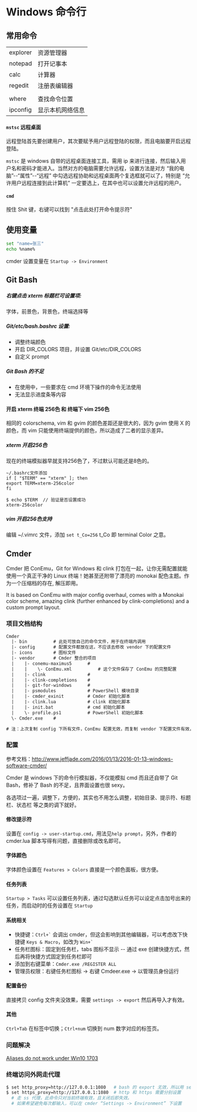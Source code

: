 # Windows 命令行

## 常用命令

|||
|------|-------------------------
| explorer | 资源管理器
| notepad  | 打开记事本
| calc     | 计算器
| regedit  | 注册表编辑器
|      |
| where    | 查找命令位置
| ipconfig | 显示本机网络信息

#### `mstsc` 远程桌面

远程登陆首先要创建用户，其次要赋予用户远程登陆的权限，而且电脑要开启远程登陆。

`mstsc` 是 windows 自带的远程桌面连接工具，需用 ip 来进行连接，然后输入用户名和密码才能进入。当然对方的电脑需要允许远程，设置方法是对方 “我的电脑”--“属性”--“远程” 中勾选远程协助和远程桌面两个复选框就可以了，特别是 “允许用户远程连接到此计算机” 一定要选上，在其中也可以设置允许远程的用户。

#### `cmd`

按住 Shit 键，右键可以找到 "点击此处打开命令提示符"

## 使用变量

```bash
set "name=张三"
echo %name%
```

cmder 设置变量在 `Startup -> Environment`


## Git Bash

##### 右键点击 xterm 标题栏可设置项:

字体，前景色，背景色，终端选择等

##### Git/etc/bash.bashrc 设置:

* 调整终端颜色
* 开启 DIR_COLORS 项目，并设置 Git/etc/DIR_COLORS
* 自定义 prompt

##### Git Bash 的不足

* 在使用中，一些要求在 cmd 环境下操作的命令无法使用
* 无法显示进度条等内容

#### 开启 xterm 终端 256色 和 终端下 vim 256色

相同的 colorschema, vim 和 gvim 的颜色差距还是很大的，因为 gvim 使用 X 的颜色，而 vim 只能使用终端提供的颜色，所以造成了二者的显示差异。

##### xterm 开启256色

现在的终端模拟器早就支持256色了，不过默认可能还是8色的。

```
~/.bashrc文件添加
if [ "$TERM" == "xterm" ]; then
export TERM=xterm-256color
fi

$ echo $TERM  // 验证是否设置成功
xterm-256color
```

##### vim 开启256色支持

编辑 ~/.vimrc 文件，添加 `set t_Co=256` t_Co 即 terminal Color 之意。


## Cmder

Cmder 把 ConEmu，Git for Windows 和 clink 打包在一起，让你无需配置就能使用一个真正干净的 Linux 终端！她甚至还附带了漂亮的 monokai 配色主题。作为一个压缩档的存在, 解压即用。

It is based on ConEmu with major config overhaul, comes with a Monokai color scheme, amazing clink (further enhanced by clink-completions) and a custom prompt layout.

### 项目文档结构

```txt
Cmder
  |- bin          # 此处可放自己的命令文件，用于在终端内调用
  |- config       # 配置文件都放在这，不应该去修改 vendor 下的配置文件
  |- icons        # 图标文件
  |- vendor       # Cmder 整合的项目
  |    |- conemu-maximus5      # 
  |    |    \- ConEmu.xml          # 这个文件保存了 ConEmu 的完整配置
  |    |- clink                # 
  |    |- clink-completions    # 
  |    |- git-for-windows      # 
  |    |- psmodules            # PowerShell 模块目录
  |    |- cmder_exinit         # Cmder 初始化脚本
  |    |- clink.lua            # clink 初始化脚本
  |    |- init.bat             # cmd 初始化脚本
  |    \- profile.ps1          # PowerShell 初始化脚本
  \- Cmder.exe    # 

# 注：上次复制 config 下所有文件，ConEmu 配置无效，而复制 vendor 下配置文件有效，这个待复核
```

### 配置

参考文档：http://www.jeffjade.com/2016/01/13/2016-01-13-windows-software-cmder/

Cmder 是 windows 下的命令行模拟器，不仅能模拟 cmd 而且还自带了 Git Bash，修补了 Bash 的不足，且界面设置也很 sexy。

各选项过一遍，调整下，方便的，其实也不用怎么调整，初始目录、提示符、标题栏、状态栏 等之类的调下就好。

#### 修改提示符

设置在 `config -> user-startup.cmd`，用法见`help prompt`，另外，作者的 cmder.lua 脚本写得有问题，直接删除或改名即可。

#### 字体颜色

字体颜色设置在 `Features > Colors` 直接是一个颜色面板，很方便。

#### 任务列表

`Startup > Tasks` 可以设置任务列表，通过勾选默认任务可以设定点击加号出来的任务，而启动时的任务设置在 `Startup`

#### 系统相关

* 快捷键：`` Ctrl+` `` 会调出 cmder，但这会影响到其他编辑器，可以考虑改下快捷键 `Keys & Macro`，如改为 `` Win+` ``
* 任务栏图标：固定到任务栏，tabs 图标不显示 -- 通过 exe 创建快捷方式，然后再将快捷方式固定到任务栏即可
* 添加到右键菜单：`Cmder.exe /REGISTER ALL`
* 管理员权限：右键任务栏图标 -> 右键 Cmdeer.exe -> 以管理员身份运行

#### 配置备份

直接拷贝 config 文件夹没效果，需要 `settings -> export` 然后再导入才有效。

#### 其他

`Ctrl+Tab` 在标签中切换；`Ctrl+num` 切换到 num 数字对应的标签页。

### 问题解决

[Aliases do not work under Win10 1703](https://github.com/cmderdev/cmder/issues/1325)

### 终端访问外网走代理

```bash
$ set http_proxy=http://127.0.0.1:1080   # bash 的 export 无效，所以用 set
$ set https_proxy=http://127.0.0.1:1080  # http 和 https 需要分别设置
  # 走 ss 代理，此命令只对当前终端有效，且关闭后即失效。
  # 如果希望避免每次都输入，可以在 cmder “Settings -> Environment” 下设置
```
